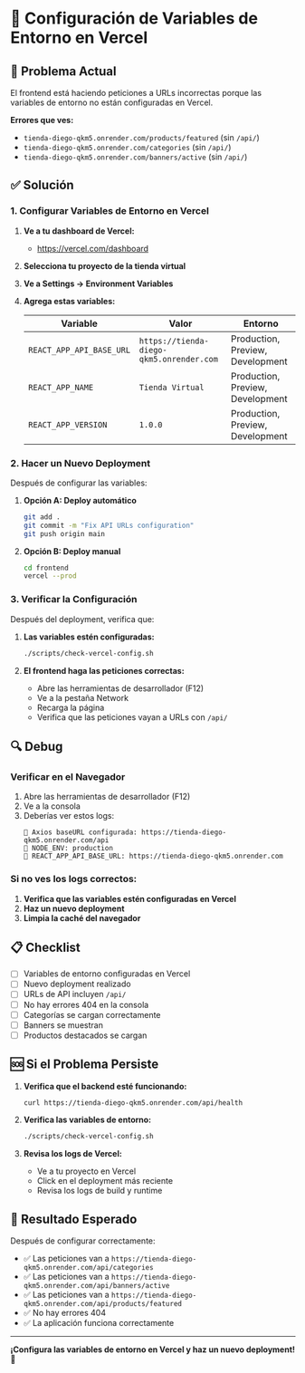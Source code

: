 # 🔧 Configuración de Variables de Entorno en Vercel

## 🚨 Problema Actual

El frontend está haciendo peticiones a URLs incorrectas porque las variables de entorno no están configuradas en Vercel.

**Errores que ves:**
- `tienda-diego-qkm5.onrender.com/products/featured` (sin `/api/`)
- `tienda-diego-qkm5.onrender.com/categories` (sin `/api/`)
- `tienda-diego-qkm5.onrender.com/banners/active` (sin `/api/`)

## ✅ Solución

### 1. Configurar Variables de Entorno en Vercel

1. **Ve a tu dashboard de Vercel:**
   - https://vercel.com/dashboard

2. **Selecciona tu proyecto de la tienda virtual**

3. **Ve a Settings → Environment Variables**

4. **Agrega estas variables:**

   | Variable | Valor | Entorno |
   |----------|-------|---------|
   | `REACT_APP_API_BASE_URL` | `https://tienda-diego-qkm5.onrender.com` | Production, Preview, Development |
   | `REACT_APP_NAME` | `Tienda Virtual` | Production, Preview, Development |
   | `REACT_APP_VERSION` | `1.0.0` | Production, Preview, Development |

### 2. Hacer un Nuevo Deployment

Después de configurar las variables:

1. **Opción A: Deploy automático**
   ```bash
   git add .
   git commit -m "Fix API URLs configuration"
   git push origin main
   ```

2. **Opción B: Deploy manual**
   ```bash
   cd frontend
   vercel --prod
   ```

### 3. Verificar la Configuración

Después del deployment, verifica que:

1. **Las variables estén configuradas:**
   ```bash
   ./scripts/check-vercel-config.sh
   ```

2. **El frontend haga las peticiones correctas:**
   - Abre las herramientas de desarrollador (F12)
   - Ve a la pestaña Network
   - Recarga la página
   - Verifica que las peticiones vayan a URLs con `/api/`

## 🔍 Debug

### Verificar en el Navegador

1. Abre las herramientas de desarrollador (F12)
2. Ve a la consola
3. Deberías ver estos logs:
   ```
   🔧 Axios baseURL configurada: https://tienda-diego-qkm5.onrender.com/api
   🔧 NODE_ENV: production
   🔧 REACT_APP_API_BASE_URL: https://tienda-diego-qkm5.onrender.com
   ```

### Si no ves los logs correctos:

1. **Verifica que las variables estén configuradas en Vercel**
2. **Haz un nuevo deployment**
3. **Limpia la caché del navegador**

## 📋 Checklist

- [ ] Variables de entorno configuradas en Vercel
- [ ] Nuevo deployment realizado
- [ ] URLs de API incluyen `/api/`
- [ ] No hay errores 404 en la consola
- [ ] Categorías se cargan correctamente
- [ ] Banners se muestran
- [ ] Productos destacados se cargan

## 🆘 Si el Problema Persiste

1. **Verifica que el backend esté funcionando:**
   ```bash
   curl https://tienda-diego-qkm5.onrender.com/api/health
   ```

2. **Verifica las variables de entorno:**
   ```bash
   ./scripts/check-vercel-config.sh
   ```

3. **Revisa los logs de Vercel:**
   - Ve a tu proyecto en Vercel
   - Click en el deployment más reciente
   - Revisa los logs de build y runtime

## 🎯 Resultado Esperado

Después de configurar correctamente:

- ✅ Las peticiones van a `https://tienda-diego-qkm5.onrender.com/api/categories`
- ✅ Las peticiones van a `https://tienda-diego-qkm5.onrender.com/api/banners/active`
- ✅ Las peticiones van a `https://tienda-diego-qkm5.onrender.com/api/products/featured`
- ✅ No hay errores 404
- ✅ La aplicación funciona correctamente

---

**¡Configura las variables de entorno en Vercel y haz un nuevo deployment!** 🚀
